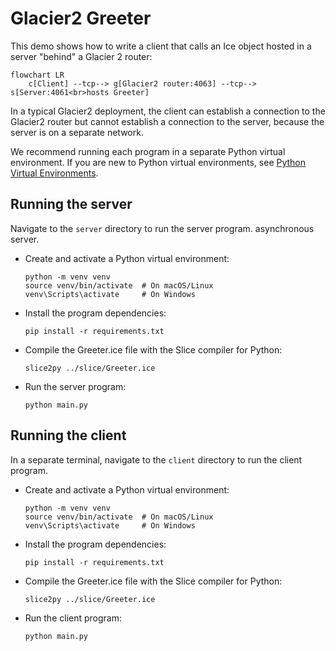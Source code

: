 # Glacier2 Greeter

This demo shows how to write a client that calls an Ice object hosted in a server "behind" a Glacier 2 router:

```mermaid
flowchart LR
    c[Client] --tcp--> g[Glacier2 router:4063] --tcp--> s[Server:4061<br>hosts Greeter]
```

In a typical Glacier2 deployment, the client can establish a connection to the Glacier2 router but cannot establish
a connection to the server, because the server is on a separate network.

We recommend running each program in a separate Python virtual environment. If you are new to Python virtual environments,
see [Python Virtual Environments].

## Running the server

Navigate to the `server` directory to run the server program.
asynchronous server.

- Create and activate a Python virtual environment:

    ```shell
    python -m venv venv
    source venv/bin/activate  # On macOS/Linux
    venv\Scripts\activate     # On Windows
    ```

- Install the program dependencies:

    ```shell
    pip install -r requirements.txt
    ```

- Compile the Greeter.ice file with the Slice compiler for Python:

    ```shell
    slice2py ../slice/Greeter.ice
    ```

- Run the server program:

    ```shell
    python main.py
    ```

## Running the client

In a separate terminal, navigate to the `client` directory to run the client program.

- Create and activate a Python virtual environment:

    ```shell
    python -m venv venv
    source venv/bin/activate  # On macOS/Linux
    venv\Scripts\activate     # On Windows
    ```

- Install the program dependencies:

    ```shell
    pip install -r requirements.txt
    ```

- Compile the Greeter.ice file with the Slice compiler for Python:

    ```shell
    slice2py ../slice/Greeter.ice
    ```

- Run the client program:

    ```shell
    python main.py
    ```

[Python Virtual Environments]: https://docs.python.org/3/tutorial/venv.html
